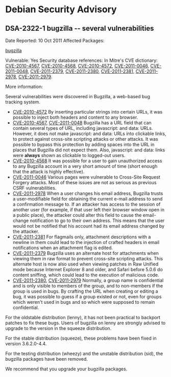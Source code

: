 
Debian Security Advisory
========================


DSA-2322-1 bugzilla -- several vulnerabilities
----------------------------------------------



Date Reported:
10 Oct 2011
Affected Packages:

[bugzilla](https://packages.debian.org/src:bugzilla)

Vulnerable:
Yes
Security database references:
In Mitre's CVE dictionary: [CVE-2010-4567](https://security-tracker.debian.org/tracker/CVE-2010-4567), [CVE-2010-4568](https://security-tracker.debian.org/tracker/CVE-2010-4568), [CVE-2010-4572](https://security-tracker.debian.org/tracker/CVE-2010-4572), [CVE-2011-0046](https://security-tracker.debian.org/tracker/CVE-2011-0046), [CVE-2011-0048](https://security-tracker.debian.org/tracker/CVE-2011-0048), [CVE-2011-2379](https://security-tracker.debian.org/tracker/CVE-2011-2379), [CVE-2011-2380](https://security-tracker.debian.org/tracker/CVE-2011-2380), [CVE-2011-2381](https://security-tracker.debian.org/tracker/CVE-2011-2381), [CVE-2011-2978](https://security-tracker.debian.org/tracker/CVE-2011-2978), [CVE-2011-2979](https://security-tracker.debian.org/tracker/CVE-2011-2979).  

More information:

Several vulnerabilities were discovered in Bugzilla, a web-based bug
tracking system.


* [CVE-2010-4572](https://security-tracker.debian.org/tracker/CVE-2010-4572)
By inserting particular strings into certain URLs, it was
 possible to inject both headers and content to any
 browser.
* [CVE-2010-4567](https://security-tracker.debian.org/tracker/CVE-2010-4567), [CVE-2011-0048](https://security-tracker.debian.org/tracker/CVE-2011-0048)
Bugzilla has a URL field that can contain several types
 of URL, including javascript: and data: URLs. However,
 it does not make javascript: and data: URLs into
 clickable links, to protect against cross-site scripting
 attacks or other attacks. It was possible to bypass this
 protection by adding spaces into the URL in places that
 Bugzilla did not expect them. Also, javascript: and
 data: links were **always** shown as clickable to
 logged-out users.
* [CVE-2010-4568](https://security-tracker.debian.org/tracker/CVE-2010-4568)
It was possible for a user to gain unauthorized access to
 any Bugzilla account in a very short amount of time (short
 enough that the attack is highly effective).
* [CVE-2011-0046](https://security-tracker.debian.org/tracker/CVE-2011-0046)
Various pages were vulnerable to Cross-Site Request
 Forgery attacks. Most of these issues are not as serious
 as previous CSRF vulnerabilities.
* [CVE-2011-2978](https://security-tracker.debian.org/tracker/CVE-2011-2978)
When a user changes his email address, Bugzilla trusts
 a user-modifiable field for obtaining the current e-mail
 address to send a confirmation message to. If an attacker
 has access to the session of another user (for example,
 if that user left their browser window open in a public
 place), the attacker could alter this field to cause
 the email-change notification to go to their own address.
 This means that the user would not be notified that his
 account had its email address changed by the attacker.
* [CVE-2011-2381](https://security-tracker.debian.org/tracker/CVE-2011-2381)
For flagmails only, attachment descriptions with a newline
 in them could lead to the injection of crafted headers in
 email notifications when an attachment flag is edited.
* [CVE-2011-2379](https://security-tracker.debian.org/tracker/CVE-2011-2379)
Bugzilla uses an alternate host for attachments when
 viewing them in raw format to prevent cross-site scripting
 attacks. This alternate host is now also used when viewing
 patches in Raw Unified mode because Internet Explorer 8
 and older, and Safari before 5.0.6 do content sniffing,
 which could lead to the execution of malicious code.
* [CVE-2011-2380](https://security-tracker.debian.org/tracker/CVE-2011-2380), [CVE-2011-2979](https://security-tracker.debian.org/tracker/CVE-2011-2979)
Normally, a group name is confidential and is only visible
 to members of the group, and to non-members if the group
 is used in bugs. By crafting the URL when creating or
 editing a bug, it was possible to guess if a group existed
 or not, even for groups which weren't used in bugs and so
 which were supposed to remain confidential.


For the oldstable distribution (lenny), it has not been practical to
backport patches to fix these bugs. Users of bugzilla on lenny are
strongly advised to upgrade to the version in the squeeze distribution.


For the stable distribution (squeeze), these problems have been fixed in
version 3.6.2.0-4.4.


For the testing distribution (wheezy) and the unstable distribution (sid),
the bugzilla packages have been removed.


We recommend that you upgrade your bugzilla packages.





